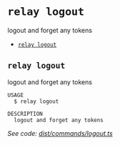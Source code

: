 `relay logout`
==============

logout and forget any tokens

* [`relay logout`](#relay-logout)

## `relay logout`

logout and forget any tokens

```
USAGE
  $ relay logout

DESCRIPTION
  logout and forget any tokens
```

_See code: [dist/commands/logout.ts](https://github.com/relaypro/relay-cli/blob/v0.2.4/dist/commands/logout.ts)_
